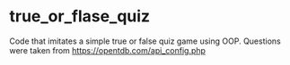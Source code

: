 # true_or_flase_quiz
Code that imitates a simple true or false quiz game using OOP. Questions were taken from https://opentdb.com/api_config.php
